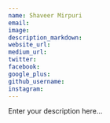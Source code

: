 ```yaml
---
name: Shaveer Mirpuri
email:
image:
description_markdown:
website_url:
medium_url:
twitter:
facebook:
google_plus:
github_username:
instagram:
---
```


Enter your description here...
